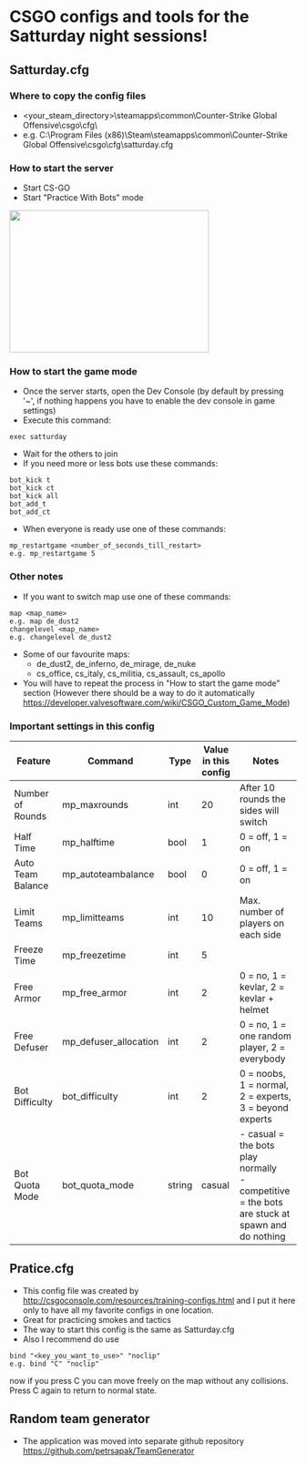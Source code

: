 # CSGO configs and tools for the Satturday night sessions!

## Satturday.cfg

### Where to copy the config files
- <your_steam_directory>\steamapps\common\Counter-Strike Global Offensive\csgo\cfg\
- e.g. C:\Program Files (x86)\Steam\steamapps\common\Counter-Strike Global Offensive\csgo\cfg\satturday.cfg

### How to start the server
- Start CS-GO
- Start "Practice With Bots" mode

<img src="https://user-images.githubusercontent.com/9948892/116783310-56024780-aa8e-11eb-9b6a-00cd77c648f4.png" width="350" height="250">

### How to start the game mode
- Once the server starts, open the Dev Console (by default by pressing '~', if nothing happens you have to enable the dev console in game settings)
- Execute this command:

```
exec satturday
```

- Wait for the others to join
- If you need more or less bots use these commands:

```
bot_kick t
bot_kick ct
bot_kick all
bot_add_t
bot_add_ct
```

- When everyone is ready use one of these commands:

```
mp_restartgame <number_of_seconds_till_restart>
e.g. mp_restartgame 5
```

### Other notes
- If you want to switch map use one of these commands:

```
map <map_name>
e.g. map de_dust2
changelevel <map_name>
e.g. changelevel de_dust2
```
- Some of our favourite maps:
  - de_dust2, de_inferno, de_mirage, de_nuke
  - cs_office, cs_italy, cs_militia, cs_assault, cs_apollo
- You will have to repeat the process in "How to start the game mode" section (However there should be a way to do it automatically https://developer.valvesoftware.com/wiki/CSGO_Custom_Game_Mode)

### Important settings in this config

Feature | Command | Type | Value in this config | Notes
--- | --- | --- | --- | ---
Number of Rounds | mp_maxrounds | int | 20 | After 10 rounds the sides will switch
Half Time | mp_halftime | bool | 1 | 0 = off, 1 = on
Auto Team Balance | mp_autoteambalance | bool | 0 | 0 = off, 1 =  on
Limit Teams | mp_limitteams | int | 10 | Max. number of players on each side
Freeze Time | mp_freezetime | int | 5 |
Free Armor | mp_free_armor | int | 2 | 0 = no, 1 = kevlar, 2 = kevlar + helmet
Free Defuser | mp_defuser_allocation | int | 2 | 0 = no, 1 = one random player, 2 = everybody
Bot Difficulty | bot_difficulty | int | 2 | 0 = noobs, 1 = normal, 2 = experts, 3 = beyond experts
Bot Quota Mode | bot_quota_mode | string | casual | - casual = the bots play normally <br> - competitive = the bots are stuck at spawn and do nothing

## Pratice.cfg
- This config file was created by http://csgoconsole.com/resources/training-configs.html and I put it here only to have all my favorite configs in one location.
- Great for practicing smokes and tactics
- The way to start this config is the same as Satturday.cfg
- Also I recommend do use

```
bind "<key_you_want_to_use>" "noclip" 
e.g. bind "C" "noclip"
```
now if you press C you can move freely on the map without any collisions. Press C again to return to normal state.

## Random team generator
- The application was moved into separate github repository https://github.com/petrsapak/TeamGenerator
